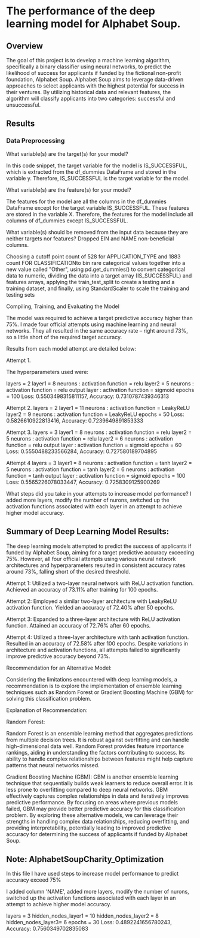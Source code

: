 # The performance of the deep learning model for Alphabet Soup.

## Overview 


The goal of this project is to develop a machine learning algorithm, specifically a binary classifier using neural networks, to predict the likelihood of success for applicants if funded by the fictional non-profit foundation, Alphabet Soup. Alphabet Soup aims to leverage data-driven approaches to select applicants with the highest potential for success in their ventures. By utilizing historical data and relevant features, the algorithm will classify applicants into two categories: successful and unsuccessful.

## Results

### Data Preprocessing

What variable(s) are the target(s) for your model?

In this code snippet, the target variable for the model is IS_SUCCESSFUL, which is extracted from the df_dummies DataFrame and stored in the variable y. Therefore, IS_SUCCESSFUL is the target variable for the model.

What variable(s) are the feature(s) for your model?

The features for the model are all the columns in the df_dummies DataFrame except for the target variable IS_SUCCESSFUL. These features are stored in the variable X. Therefore, the features for the model include all columns of df_dummies except IS_SUCCESSFUL.


What variable(s) should be removed from the input data because they are neither targets nor features?
Dropped EIN and NAME non-beneficial columns.


Choosing a cutoff point count of  528 for APPLICATION_TYPE and 1883 count FOR CLASSIFICATIONto bin rare categorical values together into a new value called "Other",
using pd.get_dummies() to convert categorical data to numeric,
dividing the data into a target array (IS_SUCCESSFUL) and features arrays,
applying the train_test_split to create a testing and a training dataset,
and finally, using StandardScaler to scale the training and testing sets

 
Compiling, Training, and Evaluating the Model

The model was required to achieve a target predictive accuracy higher than 75%. I made four official attempts using machine learning and neural networks. They all resulted in the same accuracy rate – right around 73%, so a little short of the required target accuracy.

Results from each model attempt are detailed below:

Attempt 1.

The hyperparameters used were:

layers = 2
layer1 = 8 neurons : activation function = relu
layer2 = 5 neurons : activation function = relu
output layer : activation function = sigmoid
epochs = 100
Loss: 0.5503498315811157, Accuracy: 0.7310787439346313


Attempt 2.
layers = 2
layer1 = 11 neurons : activation function = LeakyReLU
layer2 =  9 neurons : activation function = LeakyReLU
epochs = 50
Loss: 0.5826610922813416, Accuracy: 0.7239649891853333


Attempt 3.
layers = 3
layer1 = 8 neurons : activation function = relu
layer2 = 5 neurons : activation function = relu
layer2 = 6 neurons : activation function = relu
output layer : activation function = sigmoid
epochs = 60
Loss: 0.5550488233566284, Accuracy: 0.727580189704895


Attempt 4
layers = 3
layer1 = 8 neurons : activation function = tanh
layer2 = 5 neurons : activation function = tanh
layer2 = 6 neurons : activation function = tanh
output layer : activation function = sigmoid
epochs = 100
Loss: 0.5565226078033447, Accuracy: 0.7258309125900269


What steps did you take in your attempts to increase model performance?
I added more layers, modify the number of nurons, switched up the activation functions associated with each layer in an attempt to achieve higher model accuracy.

## Summary of Deep Learning Model Results:

The deep learning models attempted to predict the success of applicants if funded by Alphabet Soup, aiming for a target predictive accuracy exceeding 75%. However, all four official attempts using various neural network architectures and hyperparameters resulted in consistent accuracy rates around 73%, falling short of the desired threshold.

Attempt 1:
Utilized a two-layer neural network with ReLU activation function.
Achieved an accuracy of 73.11% after training for 100 epochs.

Attempt 2:
Employed a similar two-layer architecture with LeakyReLU activation function.
Yielded an accuracy of 72.40% after 50 epochs.

Attempt 3:
Expanded to a three-layer architecture with ReLU activation function.
Attained an accuracy of 72.76% after 60 epochs.

Attempt 4:
Utilized a three-layer architecture with tanh activation function.
Resulted in an accuracy of 72.58% after 100 epochs.
Despite variations in architecture and activation functions, all attempts failed to significantly improve predictive accuracy beyond 73%.

Recommendation for an Alternative Model:

Considering the limitations encountered with deep learning models, a recommendation is to explore the implementation of ensemble learning techniques such as Random Forest or Gradient Boosting Machine (GBM) for solving this classification problem.

Explanation of Recommendation:

Random Forest:

Random Forest is an ensemble learning method that aggregates predictions from multiple decision trees.
It is robust against overfitting and can handle high-dimensional data well.
Random Forest provides feature importance rankings, aiding in understanding the factors contributing to success.
Its ability to handle complex relationships between features might help capture patterns that neural networks missed.

Gradient Boosting Machine (GBM):
GBM is another ensemble learning technique that sequentially builds weak learners to reduce overall error.
It is less prone to overfitting compared to deep neural networks.
GBM effectively captures complex relationships in data and iteratively improves predictive performance.
By focusing on areas where previous models failed, GBM may provide better predictive accuracy for this classification problem.
By exploring these alternative models, we can leverage their strengths in handling complex data relationships, reducing overfitting, and providing interpretability, potentially leading to improved predictive accuracy for determining the success of applicants if funded by Alphabet Soup.


## Note: AlphabetSoupCharity_Optimization 
In this file I have used steps to increase model performance to predict accuracy exceed 75%

I added column 'NAME', added more layers, modify the number of nurons, switched up the activation functions associated with each layer in an attempt to achieve higher model accuracy.
 
layers = 3
hidden_nodes_layer1 = 10
hidden_nodes_layer2 = 8
hidden_nodes_layer3= 6
epochs = 30
Loss: 0.4892241656780243, Accuracy: 0.7560349702835083